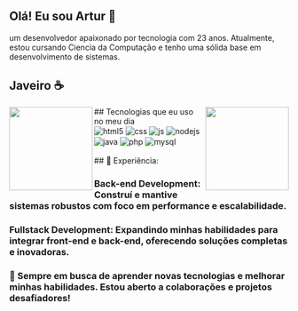 ## Olá! Eu sou Artur 🤘

 um desenvolvedor apaixonado por tecnologia com 23 anos. Atualmente, estou cursando Ciencia da Computação e tenho uma sólida base em desenvolvimento de sistemas.
  ## Javeiro ☕
<tr>
<td>
  <a>
    <img height=150 align="left" src="https://github-readme-stats.vercel.app/api?username=ArturCampos17&show_icons=true&theme=tokyonight"/>
  </a>
  <a>
    <img height=150 background="transparent" align="right" src="https://github-readme-stats.vercel.app/api/top-langs?username=ArturCampos17&layout=compact&langs_count=8&card_width=320&show_icons=true&theme=tokyonight" />
  </a>
</td>
</tr>
<tr>
## Tecnologias que eu uso no meu dia

<div style="display: inline_block">
  <img align="center" alt="html5" src="https://img.shields.io/badge/HTML5-E34F26?style=for-the-badge&logo=html5&logoColor=white" />
  <img align="center" alt="css" src="https://img.shields.io/badge/CSS3-1572B6?style=for-the-badge&logo=css3&logoColor=white" />
  <img align="center" alt="js" src="https://img.shields.io/badge/JavaScript-F7DF1E?style=for-the-badge&logo=javascript&logoColor=black" />
  <img align="center" alt="nodejs" src="https://img.shields.io/badge/Node.js-43853D?style=for-the-badge&logo=node.js&logoColor=white" />
  <img align="center" alt="java" src="https://img.shields.io/badge/Java-ED8B00?style=for-the-badge&logo=openjdk&logoColor=white" />
  <img align="center" alt="php" src="https://img.shields.io/badge/PHP-777BB4?style=for-the-badge&logo=php&logoColor=white" />
  <img align="center" alt="mysql" src="https://img.shields.io/badge/MySQL-005C84?style=for-the-badge&logo=mysql&logoColor=white" />
</div><br/>
</tr>
## 🔧 Experiência:

### Back-end Development: Construí e mantive sistemas robustos com foco em performance e escalabilidade.

### Fullstack Development: Expandindo minhas habilidades para integrar front-end e back-end, oferecendo soluções completas e inovadoras.

### 🚀 Sempre em busca de aprender novas tecnologias e melhorar minhas habilidades. Estou aberto a colaborações e projetos desafiadores!
